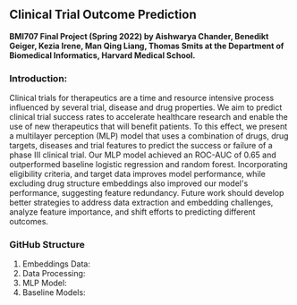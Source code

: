 ## Clinical Trial Outcome Prediction
**BMI707 Final Project (Spring 2022) by Aishwarya Chander, Benedikt Geiger, Kezia Irene, Man Qing Liang, Thomas Smits at the Department of Biomedical Informatics, Harvard Medical School.**

### Introduction: 
Clinical trials for therapeutics are a time and resource intensive process influenced by several trial, disease and drug properties. We aim to predict clinical trial success rates to accelerate healthcare research and enable the use of new therapeutics that will benefit patients. To this effect, we present a multilayer perception (MLP) model that uses a combination of drugs, drug targets, diseases and trial features to predict the success or failure of a phase III clinical trial. Our MLP model achieved an ROC-AUC of 0.65 and outperformed baseline logistic regression and random forest. Incorporating eligibility criteria, and target data improves model performance, while excluding drug structure embeddings also improved our model's performance, suggesting feature redundancy. Future work should develop better strategies to address data extraction and embedding challenges, analyze feature importance, and shift efforts to predicting different outcomes.


### GitHub Structure
1. Embeddings Data: 
2. Data Processing: 
3. MLP Model: 
4. Baseline Models: 
